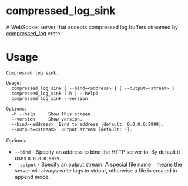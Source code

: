 compressed_log_sink
===

A WebSocket server that accepts compressed log buffers streamed by [compressed_log](https://crates.io/crates/compressed_log) crate.

# Usage

```
Compressed log sink.

Usage:
  compressed_log_sink [ --bind=<address> ] [ --output=<stream> ]
  compressed_log_sink (-h | --help)
  compressed_log_sink --version

Options:
  -h --help     Show this screen.
  --version     Show version.
  --bind=<address>  Bind to address [default: 0.0.0.0:9999].
  --output=<stream>  Output stream [default: -].
```

Options:

- `--bind` - Specify an address to bind the HTTP server to. By default it uses `0.0.0.0:9999`.
- `--output` - Specify an output stream. A special file name `-` means the server will always write logs to stdout, otherwise a file is created in append mode.
